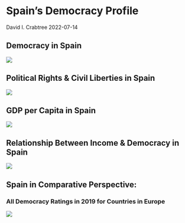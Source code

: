 Spain’s Democracy Profile
================
David I. Crabtree
2022-07-14

## Democracy in Spain

![](C:\Users\David\Desktop\PROGRA~1\FILESA~1\DEMOCR~1\reports\SPAIN_~1/figure-gfm/Demscore-1.png)<!-- -->

## Political Rights & Civil Liberties in Spain

![](C:\Users\David\Desktop\PROGRA~1\FILESA~1\DEMOCR~1\reports\SPAIN_~1/figure-gfm/Political%20Rights%20&%20Civil%20Libs-1.png)<!-- -->

## GDP per Capita in Spain

![](C:\Users\David\Desktop\PROGRA~1\FILESA~1\DEMOCR~1\reports\SPAIN_~1/figure-gfm/GDP%20per%20Capita-1.png)<!-- -->

## Relationship Between Income & Democracy in Spain

![](C:\Users\David\Desktop\PROGRA~1\FILESA~1\DEMOCR~1\reports\SPAIN_~1/figure-gfm/Income%20&%20Dem-1.png)<!-- -->

## Spain in Comparative Perspective:

### All Democracy Ratings in 2019 for Countries in Europe

![](C:\Users\David\Desktop\PROGRA~1\FILESA~1\DEMOCR~1\reports\SPAIN_~1/figure-gfm/Democracy%20in%20Comparative%20Perspective-1.png)<!-- -->
